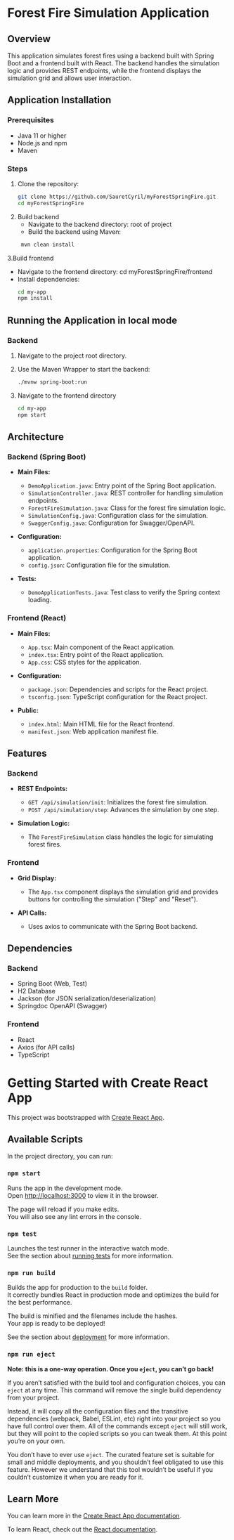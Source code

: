 # Forest Fire Simulation Application

## Overview

This application simulates forest fires using a backend built with Spring Boot and a frontend built with React. The backend handles the simulation logic and provides REST endpoints, while the frontend displays the simulation grid and allows user interaction.

## Application Installation

### Prerequisites

- Java 11 or higher
- Node.js and npm
- Maven

### Steps

1. Clone the repository:
   ```sh
   git clone https://github.com/SauretCyril/myForestSpringFire.git
   cd myForestSpringFire
   ```
2. Build backend
   - Navigate to the backend directory: root of project
   - Build the backend using Maven:
    ```sh
     mvn clean install
    ```
3.Build frontend
   - Navigate to the frontend directory: cd myForestSpringFire/frontend
   - Install dependencies:
     ```sh
     cd my-app
     npm install
     ```
## Running the Application in local mode

### Backend

1. Navigate to the project root directory.
2. Use the Maven Wrapper to start the backend:
   ```sh
   ./mvnw spring-boot:run
   ```

3. Navigate to the frontend directory
    ```sh
    cd my-app
    npm start
    ```

## Architecture

### Backend (Spring Boot)

- **Main Files:**
  - `DemoApplication.java`: Entry point of the Spring Boot application.
  - `SimulationController.java`: REST controller for handling simulation endpoints.
  - `ForestFireSimulation.java`: Class for the forest fire simulation logic.
  - `SimulationConfig.java`: Configuration class for the simulation.
  - `SwaggerConfig.java`: Configuration for Swagger/OpenAPI.

- **Configuration:**
  - `application.properties`: Configuration for the Spring Boot application.
  - `config.json`: Configuration file for the simulation.

- **Tests:**
  - `DemoApplicationTests.java`: Test class to verify the Spring context loading.

### Frontend (React)

- **Main Files:**
  - `App.tsx`: Main component of the React application.
  - `index.tsx`: Entry point of the React application.
  - `App.css`: CSS styles for the application.

- **Configuration:**
  - `package.json`: Dependencies and scripts for the React project.
  - `tsconfig.json`: TypeScript configuration for the React project.

- **Public:**
  - `index.html`: Main HTML file for the React frontend.
  - `manifest.json`: Web application manifest file.

## Features

### Backend

- **REST Endpoints:**
  - `GET /api/simulation/init`: Initializes the forest fire simulation.
  - `POST /api/simulation/step`: Advances the simulation by one step.

- **Simulation Logic:**
  - The `ForestFireSimulation` class handles the logic for simulating forest fires.

### Frontend

- **Grid Display:**
  - The `App.tsx` component displays the simulation grid and provides buttons for controlling the simulation ("Step" and "Reset").

- **API Calls:**
  - Uses axios to communicate with the Spring Boot backend.

## Dependencies

### Backend

- Spring Boot (Web, Test)
- H2 Database
- Jackson (for JSON serialization/deserialization)
- Springdoc OpenAPI (Swagger)

### Frontend

- React
- Axios (for API calls)
- TypeScript


# Getting Started with Create React App

This project was bootstrapped with [Create React App](https://github.com/facebook/create-react-app).

## Available Scripts

In the project directory, you can run:

### `npm start`

Runs the app in the development mode.\
Open [http://localhost:3000](http://localhost:3000) to view it in the browser.

The page will reload if you make edits.\
You will also see any lint errors in the console.

### `npm test`

Launches the test runner in the interactive watch mode.\
See the section about [running tests](https://facebook.github.io/create-react-app/docs/running-tests) for more information.

### `npm run build`

Builds the app for production to the `build` folder.\
It correctly bundles React in production mode and optimizes the build for the best performance.

The build is minified and the filenames include the hashes.\
Your app is ready to be deployed!

See the section about [deployment](https://facebook.github.io/create-react-app/docs/deployment) for more information.

### `npm run eject`

**Note: this is a one-way operation. Once you `eject`, you can’t go back!**

If you aren’t satisfied with the build tool and configuration choices, you can `eject` at any time. This command will remove the single build dependency from your project.

Instead, it will copy all the configuration files and the transitive dependencies (webpack, Babel, ESLint, etc) right into your project so you have full control over them. All of the commands except `eject` will still work, but they will point to the copied scripts so you can tweak them. At this point you’re on your own.

You don’t have to ever use `eject`. The curated feature set is suitable for small and middle deployments, and you shouldn’t feel obligated to use this feature. However we understand that this tool wouldn’t be useful if you couldn’t customize it when you are ready for it.

## Learn More

You can learn more in the [Create React App documentation](https://facebook.github.io/create-react-app/docs/getting-started).

To learn React, check out the [React documentation](https://reactjs.org/).

